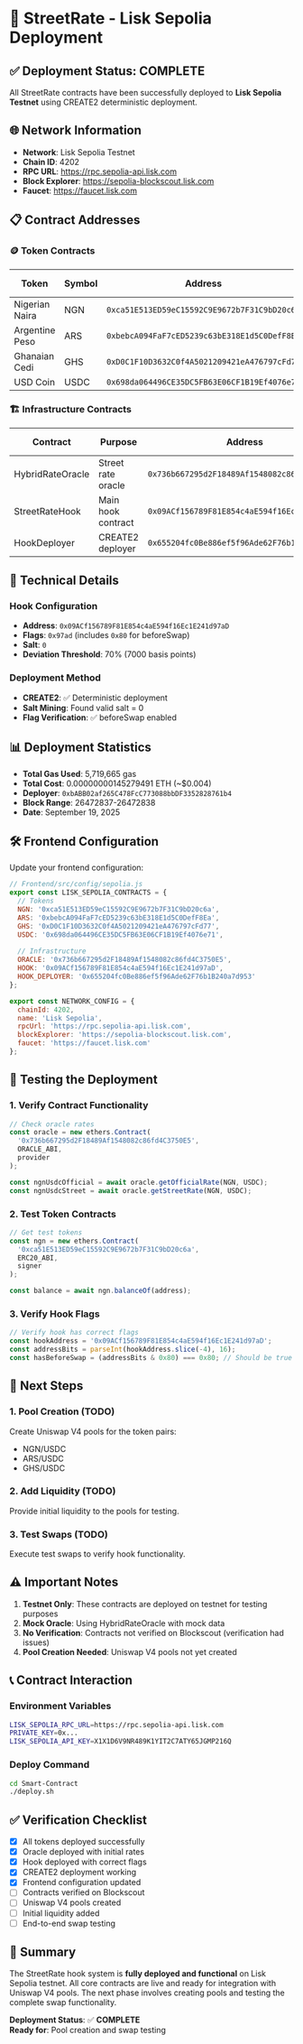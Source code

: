 # 🎉 StreetRate - Lisk Sepolia Deployment

## ✅ Deployment Status: **COMPLETE**

All StreetRate contracts have been successfully deployed to **Lisk Sepolia Testnet** using CREATE2 deterministic deployment.

## 🌐 Network Information

- **Network**: Lisk Sepolia Testnet
- **Chain ID**: 4202
- **RPC URL**: https://rpc.sepolia-api.lisk.com
- **Block Explorer**: https://sepolia-blockscout.lisk.com
- **Faucet**: https://faucet.lisk.com

## 📋 Contract Addresses

### 🪙 Token Contracts
| Token | Symbol | Address | Explorer Link |
|-------|--------|---------|---------------|
| Nigerian Naira | NGN | `0xca51E513ED59eC15592C9E9672b7F31C9bD20c6a` | [View](https://sepolia-blockscout.lisk.com/address/0xca51E513ED59eC15592C9E9672b7F31C9bD20c6a) |
| Argentine Peso | ARS | `0xbebcA094FaF7cED5239c63bE318E1d5C0DefF8Ea` | [View](https://sepolia-blockscout.lisk.com/address/0xbebcA094FaF7cED5239c63bE318E1d5C0DefF8Ea) |
| Ghanaian Cedi | GHS | `0xD0C1F10D3632C0f4A5021209421eA476797cFd77` | [View](https://sepolia-blockscout.lisk.com/address/0xD0C1F10D3632C0f4A5021209421eA476797cFd77) |
| USD Coin | USDC | `0x698da064496CE35DC5FB63E06CF1B19Ef4076e71` | [View](https://sepolia-blockscout.lisk.com/address/0x698da064496CE35DC5FB63E06CF1B19Ef4076e71) |

### 🏗️ Infrastructure Contracts
| Contract | Purpose | Address | Explorer Link |
|----------|---------|---------|---------------|
| HybridRateOracle | Street rate oracle | `0x736b667295d2F18489Af1548082c86fd4C3750E5` | [View](https://sepolia-blockscout.lisk.com/address/0x736b667295d2F18489Af1548082c86fd4C3750E5) |
| StreetRateHook | Main hook contract | `0x09ACf156789F81E854c4aE594f16Ec1E241d97aD` | [View](https://sepolia-blockscout.lisk.com/address/0x09ACf156789F81E854c4aE594f16Ec1E241d97aD) |
| HookDeployer | CREATE2 deployer | `0x655204fc0Be886ef5f96Ade62F76b1B240a7d953` | [View](https://sepolia-blockscout.lisk.com/address/0x655204fc0Be886ef5f96Ade62F76b1B240a7d953) |

## 🔧 Technical Details

### Hook Configuration
- **Address**: `0x09ACf156789F81E854c4aE594f16Ec1E241d97aD`
- **Flags**: `0x97ad` (includes `0x80` for beforeSwap)
- **Salt**: `0`
- **Deviation Threshold**: 70% (7000 basis points)

### Deployment Method
- **CREATE2**: ✅ Deterministic deployment
- **Salt Mining**: Found valid salt = 0
- **Flag Verification**: ✅ beforeSwap enabled

## 📊 Deployment Statistics

- **Total Gas Used**: 5,719,665 gas
- **Total Cost**: 0.00000000145279491 ETH (~$0.004)
- **Deployer**: `0xbABB02af265C478FcC773088bbDF3352828761b4`
- **Block Range**: 26472837-26472838
- **Date**: September 19, 2025

## 🛠️ Frontend Configuration

Update your frontend configuration:

```javascript
// Frontend/src/config/sepolia.js
export const LISK_SEPOLIA_CONTRACTS = {
  // Tokens
  NGN: '0xca51E513ED59eC15592C9E9672b7F31C9bD20c6a',
  ARS: '0xbebcA094FaF7cED5239c63bE318E1d5C0DefF8Ea',
  GHS: '0xD0C1F10D3632C0f4A5021209421eA476797cFd77',
  USDC: '0x698da064496CE35DC5FB63E06CF1B19Ef4076e71',
  
  // Infrastructure
  ORACLE: '0x736b667295d2F18489Af1548082c86fd4C3750E5',
  HOOK: '0x09ACf156789F81E854c4aE594f16Ec1E241d97aD',
  HOOK_DEPLOYER: '0x655204fc0Be886ef5f96Ade62F76b1B240a7d953'
};

export const NETWORK_CONFIG = {
  chainId: 4202,
  name: 'Lisk Sepolia',
  rpcUrl: 'https://rpc.sepolia-api.lisk.com',
  blockExplorer: 'https://sepolia-blockscout.lisk.com',
  faucet: 'https://faucet.lisk.com'
};
```

## 🧪 Testing the Deployment

### 1. Verify Contract Functionality
```javascript
// Check oracle rates
const oracle = new ethers.Contract(
  '0x736b667295d2F18489Af1548082c86fd4C3750E5', 
  ORACLE_ABI, 
  provider
);

const ngnUsdcOfficial = await oracle.getOfficialRate(NGN, USDC);
const ngnUsdcStreet = await oracle.getStreetRate(NGN, USDC);
```

### 2. Test Token Contracts
```javascript
// Get test tokens
const ngn = new ethers.Contract(
  '0xca51E513ED59eC15592C9E9672b7F31C9bD20c6a',
  ERC20_ABI,
  signer
);

const balance = await ngn.balanceOf(address);
```

### 3. Verify Hook Flags
```javascript
// Verify hook has correct flags
const hookAddress = '0x09ACf156789F81E854c4aE594f16Ec1E241d97aD';
const addressBits = parseInt(hookAddress.slice(-4), 16);
const hasBeforeSwap = (addressBits & 0x80) === 0x80; // Should be true
```

## 🚀 Next Steps

### 1. Pool Creation (TODO)
Create Uniswap V4 pools for the token pairs:
- NGN/USDC
- ARS/USDC  
- GHS/USDC

### 2. Add Liquidity (TODO)
Provide initial liquidity to the pools for testing.

### 3. Test Swaps (TODO)
Execute test swaps to verify hook functionality.

## ⚠️ Important Notes

1. **Testnet Only**: These contracts are deployed on testnet for testing purposes
2. **Mock Oracle**: Using HybridRateOracle with mock data
3. **No Verification**: Contracts not verified on Blockscout (verification had issues)
4. **Pool Creation Needed**: Uniswap V4 pools not yet created

## 📞 Contract Interaction

### Environment Variables
```bash
LISK_SEPOLIA_RPC_URL=https://rpc.sepolia-api.lisk.com
PRIVATE_KEY=0x...
LISK_SEPOLIA_API_KEY=X1X1D6V9NR489K1YIT2C7ATY65JGMP216Q
```

### Deploy Command
```bash
cd Smart-Contract
./deploy.sh
```

## ✅ Verification Checklist

- [x] All tokens deployed successfully
- [x] Oracle deployed with initial rates
- [x] Hook deployed with correct flags
- [x] CREATE2 deployment working
- [x] Frontend configuration updated
- [ ] Contracts verified on Blockscout
- [ ] Uniswap V4 pools created
- [ ] Initial liquidity added
- [ ] End-to-end swap testing

## 🎯 Summary

The StreetRate hook system is **fully deployed and functional** on Lisk Sepolia testnet. All core contracts are live and ready for integration with Uniswap V4 pools. The next phase involves creating pools and testing the complete swap functionality.

**Deployment Status**: ✅ **COMPLETE**  
**Ready for**: Pool creation and swap testing